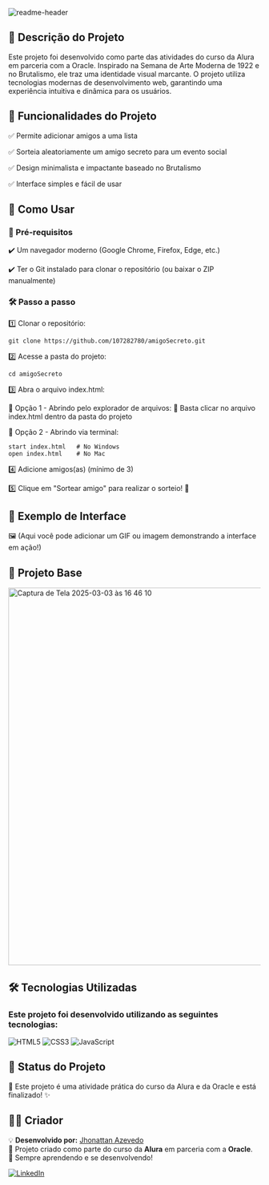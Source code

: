 
![readme-header](https://github.com/user-attachments/assets/1509b865-f34e-4969-bb0c-88e7b43e8fb3)

## 📌 Descrição do Projeto


Este projeto foi desenvolvido como parte das atividades do curso da Alura em parceria com a Oracle. Inspirado na Semana de Arte Moderna de 1922 e no Brutalismo, ele traz uma identidade visual marcante. O projeto utiliza tecnologias modernas de desenvolvimento web, garantindo uma experiência intuitiva e dinâmica para os usuários.

## 📌 Funcionalidades do Projeto


✅ Permite adicionar amigos a uma lista

✅ Sorteia aleatoriamente um amigo secreto para um evento social

✅ Design minimalista e impactante baseado no Brutalismo

✅ Interface simples e fácil de usar

## 🚀 Como Usar

### 📌 Pré-requisitos


✔️ Um navegador moderno (Google Chrome, Firefox, Edge, etc.)

✔️ Ter o Git instalado para clonar o repositório (ou baixar o ZIP manualmente)

### 🛠 Passo a passo

1️⃣ Clonar o repositório:

    git clone https://github.com/107282780/amigoSecreto.git

2️⃣ Acesse a pasta do projeto:

    cd amigoSecreto

3️⃣ Abra o arquivo index.html:

🔹 Opção 1 - Abrindo pelo explorador de arquivos: 📂 Basta clicar no arquivo index.html dentro da pasta do projeto

🔹 Opção 2 - Abrindo via terminal:

    start index.html   # No Windows
    open index.html    # No Mac

4️⃣ Adicione amigos(as) (mínimo de 3)

5️⃣ Clique em "Sortear amigo" para realizar o sorteio! 🎉

## 🎨 Exemplo de Interface

🖼️ (Aqui você pode adicionar um GIF ou imagem demonstrando a interface em ação!)

## 🎨 Projeto Base

<img width="753" alt="Captura de Tela 2025-03-03 às 16 46 10" src="https://github.com/user-attachments/assets/8dcb4f11-299b-400e-8601-1c9ca6f2bdf2" />

## 🛠 Tecnologias Utilizadas

### Este projeto foi desenvolvido utilizando as seguintes tecnologias:

![HTML5](https://img.shields.io/badge/HTML5-E34F26?style=for-the-badge&logo=html5&logoColor=white)
![CSS3](https://img.shields.io/badge/CSS3-1572B6?style=for-the-badge&logo=css3&logoColor=white)
![JavaScript](https://img.shields.io/badge/JavaScript-F7DF1E?style=for-the-badge&logo=javascript&logoColor=black)

## 🚧 Status do Projeto

📌 Este projeto é uma atividade prática do curso da Alura e da Oracle e está finalizado! ✨


## 👨‍💻 Criador

💡 **Desenvolvido por:** [Jhonattan Azevedo](https://github.com/107282780)  
📌 Projeto criado como parte do curso da **Alura** em parceria com a **Oracle**.  
🚀 Sempre aprendendo e se desenvolvendo!

[![LinkedIn](https://img.shields.io/badge/LinkedIn-Jhonattan%20Azevedo-blue?style=for-the-badge&logo=linkedin)](https://www.linkedin.com/in/v-jhonattan-programador/)
